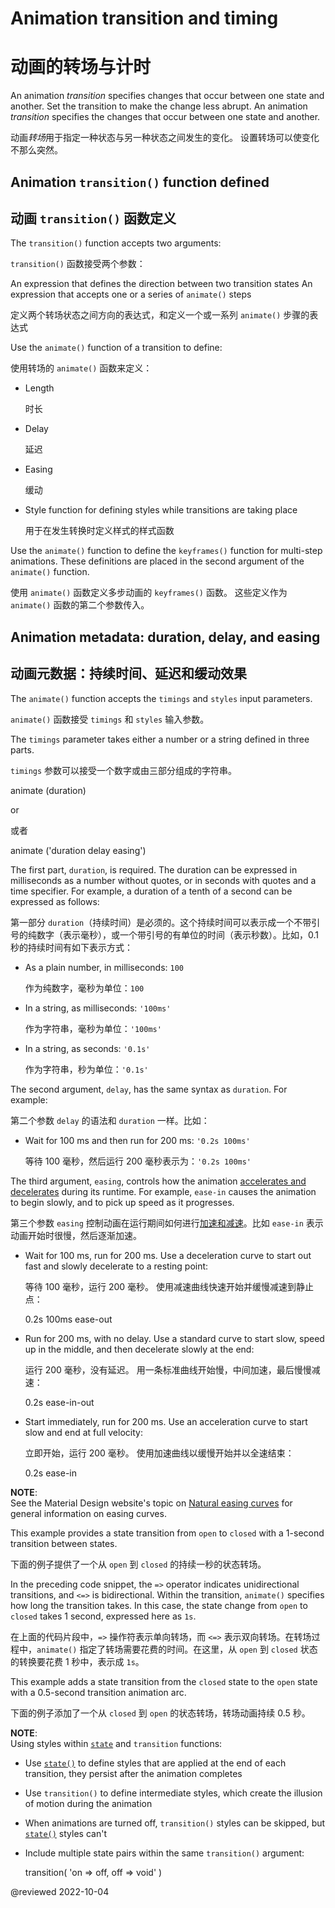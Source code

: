 # Animation transition and timing

# 动画的转场与计时

An animation *transition* specifies changes that occur between one state and another. Set the transition to make the change less abrupt. An animation *transition* specifies the changes that occur between one state and another.

动画*转场*用于指定一种状态与另一种状态之间发生的变化。 设置转场可以使变化不那么突然。

## Animation `transition()` function defined

## 动画 `transition()` 函数定义

The `transition()` function accepts two arguments:

`transition()` 函数接受两个参数：

An expression that defines the direction between two transition states
An expression that accepts one or a series of `animate()` steps

定义两个转场状态之间方向的表达式，和定义一个或一系列 `animate()` 步骤的表达式

Use the `animate()` function of a transition to define:

使用转场的 `animate()` 函数来定义：

* Length

  时长

* Delay

  延迟

* Easing

  缓动

* Style function for defining styles while transitions are taking place

  用于在发生转换时定义样式的样式函数

Use the `animate()` function to define the `keyframes()` function for multi-step animations.
These definitions are placed in the second argument of the `animate()` function.

使用 `animate()` 函数定义多步动画的 `keyframes()` 函数。 这些定义作为 `animate()` 函数的第二个参数传入。

## Animation metadata: duration, delay, and easing

## 动画元数据：持续时间、延迟和缓动效果

The `animate()` function accepts the `timings` and `styles` input parameters.

`animate()` 函数接受 `timings` 和 `styles` 输入参数。

The `timings` parameter takes either a number or a string defined in three parts.

`timings` 参数可以接受一个数字或由三部分组成的字符串。

<code-example format="typescript" language="typescript">

animate (duration)

</code-example>

or

或者

<code-example format="typescript" language="typescript">

animate ('duration delay easing')

</code-example>

The first part, `duration`, is required.
The duration can be expressed in milliseconds as a number without quotes, or in seconds with quotes and a time specifier.
For example, a duration of a tenth of a second can be expressed as follows:

第一部分 `duration`（持续时间）是必须的。这个持续时间可以表示成一个不带引号的纯数字（表示毫秒），或一个带引号的有单位的时间（表示秒数）。比如，0.1 秒的持续时间有如下表示方式：

* As a plain number, in milliseconds:
  `100`

  作为纯数字，毫秒为单位：`100`

* In a string, as milliseconds:
  `'100ms'`

  作为字符串，毫秒为单位：`'100ms'`

* In a string, as seconds:
  `'0.1s'`

  作为字符串，秒为单位：`'0.1s'`

The second argument, `delay`, has the same syntax as `duration`.
For example:

第二个参数 `delay` 的语法和 `duration` 一样。比如：

* Wait for 100 ms and then run for 200 ms: `'0.2s 100ms'`

  等待 100 毫秒，然后运行 200 毫秒表示为：`'0.2s 100ms'`

The third argument, `easing`, controls how the animation [accelerates and decelerates](https://easings.net) during its runtime.
For example, `ease-in` causes the animation to begin slowly, and to pick up speed as it progresses.

第三个参数 `easing` 控制动画在运行期间如何进行[加速和减速](http://easings.net)。比如 `ease-in` 表示动画开始时很慢，然后逐渐加速。

* Wait for 100 ms, run for 200 ms.
  Use a deceleration curve to start out fast and slowly decelerate to a resting point:

  等待 100 毫秒，运行 200 毫秒。 使用减速曲线快速开始并缓慢减速到静止点：

  <code-example format="output" language="shell">

  0.2s 100ms ease-out

  </code-example>

* Run for 200 ms, with no delay.
  Use a standard curve to start slow, speed up in the middle, and then decelerate slowly at the end:

  运行 200 毫秒，没有延迟。 用一条标准曲线开始慢，中间加速，最后慢慢减速：

  <code-example format="output" language="shell">

  0.2s ease-in-out

  </code-example>

* Start immediately, run for 200 ms.
  Use an acceleration curve to start slow and end at full velocity:

  立即开始，运行 200 毫秒。 使用加速曲线以缓慢开始并以全速结束：

  <code-example format="output" language="shell">

  0.2s ease-in

  </code-example>

<div class="alert is-helpful">

**NOTE**: <br />
See the Material Design website's topic on [Natural easing curves](https://material.io/design/motion/speed.html#easing) for general information on easing curves.

</div>

This example provides a state transition from `open` to `closed` with a 1-second transition between states.

下面的例子提供了一个从 `open` 到 `closed` 的持续一秒的状态转场。

<code-example header="src/app/open-close.component.ts" path="animations/src/app/open-close.component.ts" region="transition1"></code-example>

In the preceding code snippet, the `=>` operator indicates unidirectional transitions, and `<=>` is bidirectional.
Within the transition, `animate()` specifies how long the transition takes.
In this case, the state change from `open` to `closed` takes 1 second, expressed here as `1s`.

在上面的代码片段中，`=>` 操作符表示单向转场，而 `<=>` 表示双向转场。在转场过程中，`animate()` 指定了转场需要花费的时间。在这里，从 `open` 到 `closed` 状态的转换要花费 1 秒中，表示成 `1s`。

This example adds a state transition from the `closed` state to the `open` state with a 0.5-second transition animation arc.

下面的例子添加了一个从 `closed` 到 `open` 的状态转场，转场动画持续 0.5 秒。

<code-example header="src/app/open-close.component.ts" path="animations/src/app/open-close.component.ts" region="transition2"></code-example>

<div class="alert is-helpful">

**NOTE**: <br />
Using styles within [`state`](api/animations/state) and `transition` functions:

*   Use [`state()`](api/animations/state) to define styles that are applied at the end of each transition, they persist after the animation completes
*   Use `transition()` to define intermediate styles, which create the illusion of motion during the animation
*   When animations are turned off, `transition()` styles can be skipped, but [`state()`](api/animations/state) styles can't
*   Include multiple state pairs within the same `transition()` argument:

    <code-example format="typescript" language="typescript">

    transition( 'on =&gt; off, off =&gt; void' )

    </code-example>

</div>

@reviewed 2022-10-04
